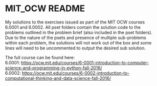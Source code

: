 # MIT_OCW README
My solutions to the exercises issued as part of the MIT OCW courses 6.0001 and 6.0002. All pset folders contain the solution code to the problems outlined in the problem brief (also included in the pset folders). Due to the nature of the psets and presence of multiple sub-problems within each problem, the solutions will not work out of the box and some lines will need to be uncommented to output the desired sub solution.

The full course can be found here:<br>
6.0001: https://ocw.mit.edu/courses/6-0001-introduction-to-computer-science-and-programming-in-python-fall-2016/<br>
6.0002: https://ocw.mit.edu/courses/6-0002-introduction-to-computational-thinking-and-data-science-fall-2016/
